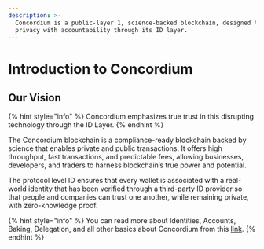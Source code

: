 ```yaml
---
description: >-
  Concordium is a public-layer 1, science-backed blockchain, designed to balance
  privacy with accountability through its ID layer.
---
```


# Introduction to Concordium

## Our Vision

{% hint style="info" %}
Concordium emphasizes true trust in this disrupting technology through the ID Layer.
{% endhint %}

The Concordium blockchain is a compliance-ready blockchain backed by science that enables private and public transactions. It offers high throughput, fast transactions, and predictable fees, allowing businesses, developers, and traders to harness blockchain’s true power and potential.

The protocol level ID ensures that every wallet is associated with a real-world identity that has been verified through a third-party ID provider so that people and companies can trust one another, while remaining private, with zero-knowledge proof.



{% hint style="info" %}
You can read more about Identities, Accounts, Baking, Delegation, and all other basics about Concordium from this [link](https://developer.concordium.software/en/mainnet/net/guides/learn-about-concordium.html).
{% endhint %}
